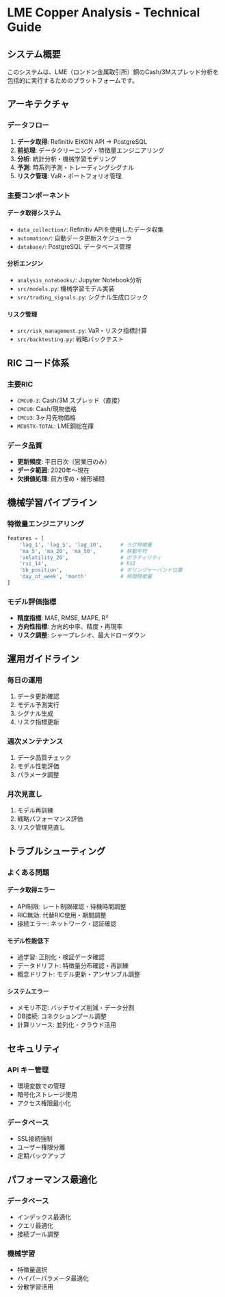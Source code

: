 # LME Copper Analysis - Technical Guide

## システム概要

このシステムは、LME（ロンドン金属取引所）銅のCash/3Mスプレッド分析を包括的に実行するためのプラットフォームです。

## アーキテクチャ

### データフロー
1. **データ取得**: Refinitiv EIKON API → PostgreSQL
2. **前処理**: データクリーニング・特徴量エンジニアリング  
3. **分析**: 統計分析・機械学習モデリング
4. **予測**: 時系列予測・トレーディングシグナル
5. **リスク管理**: VaR・ポートフォリオ管理

### 主要コンポーネント

#### データ取得システム
- `data_collection/`: Refinitiv APIを使用したデータ収集
- `automation/`: 自動データ更新スケジューラ
- `database/`: PostgreSQL データベース管理

#### 分析エンジン
- `analysis_notebooks/`: Jupyter Notebook分析
- `src/models.py`: 機械学習モデル実装
- `src/trading_signals.py`: シグナル生成ロジック

#### リスク管理
- `src/risk_management.py`: VaR・リスク指標計算
- `src/backtesting.py`: 戦略バックテスト

## RIC コード体系

### 主要RIC
- `CMCU0-3`: Cash/3M スプレッド（直接）
- `CMCU0`: Cash/現物価格
- `CMCU3`: 3ヶ月先物価格
- `MCUSTX-TOTAL`: LME銅総在庫

### データ品質
- **更新頻度**: 平日日次（営業日のみ）
- **データ範囲**: 2020年〜現在
- **欠損値処理**: 前方埋め・線形補間

## 機械学習パイプライン

### 特徴量エンジニアリング
```python
features = [
    'lag_1', 'lag_5', 'lag_10',      # ラグ特徴量
    'ma_5', 'ma_20', 'ma_50',        # 移動平均
    'volatility_20',                 # ボラティリティ
    'rsi_14',                        # RSI
    'bb_position',                   # ボリンジャーバンド位置
    'day_of_week', 'month'           # 時間特徴量
]
```

### モデル評価指標
- **精度指標**: MAE, RMSE, MAPE, R²
- **方向性指標**: 方向的中率、精度・再現率
- **リスク調整**: シャープレシオ、最大ドローダウン

## 運用ガイドライン

### 毎日の運用
1. データ更新確認
2. モデル予測実行  
3. シグナル生成
4. リスク指標更新

### 週次メンテナンス
1. データ品質チェック
2. モデル性能評価
3. パラメータ調整

### 月次見直し
1. モデル再訓練
2. 戦略パフォーマンス評価
3. リスク管理見直し

## トラブルシューティング

### よくある問題

#### データ取得エラー
- API制限: レート制限確認・待機時間調整
- RIC無効: 代替RIC使用・期間調整
- 接続エラー: ネットワーク・認証確認

#### モデル性能低下
- 過学習: 正則化・検証データ確認
- データドリフト: 特徴量分布確認・再訓練
- 概念ドリフト: モデル更新・アンサンブル調整

#### システムエラー
- メモリ不足: バッチサイズ削減・データ分割
- DB接続: コネクションプール調整
- 計算リソース: 並列化・クラウド活用

## セキュリティ

### API キー管理
- 環境変数での管理
- 暗号化ストレージ使用
- アクセス権限最小化

### データベース
- SSL接続強制
- ユーザー権限分離
- 定期バックアップ

## パフォーマンス最適化

### データベース
- インデックス最適化
- クエリ最適化
- 接続プール調整

### 機械学習
- 特徴量選択
- ハイパーパラメータ最適化
- 分散学習活用